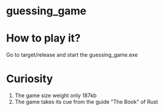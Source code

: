 # guessing_game

# How to play it?
Go to target/release and start the guessing_game.exe

# Curiosity
1. The game size weight only 187kb
2. The game takes its cue from the guide "The Book" of Rust
